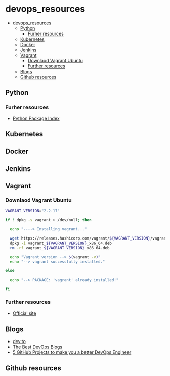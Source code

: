 # devops_resources

- [devops_resources](#devops_resources)
  - [Python](#python)
    - [Furher resources](#furher-resources)
  - [Kubernetes](#kubernetes)
  - [Docker](#docker)
  - [Jenkins](#jenkins)
  - [Vagrant](#vagrant)
    - [Downlaod Vagrant Ubuntu](#downlaod-vagrant-ubuntu)
    - [Further resources](#further-resources)
  - [Blogs](#blogs)
  - [Github resources](#github-resources)

## Python

### Furher resources

- [Python Package Index](https://pypi.org/)

## Kubernetes

## Docker

## Jenkins

## Vagrant

### Downlaod Vagrant Ubuntu

```sh
VAGRANT_VERSION="2.2.17"

if ! dpkg -s vagrant > /dev/null; then

  echo "----> Installing vagrant..."

  wget https://releases.hashicorp.com/vagrant/${VAGRANT_VERSION}/vagrant_${VAGRANT_VERSION}_x86_64.deb
  dpkg -i vagrant_${VAGRANT_VERSION}_x86_64.deb
  rm -rf vagrant_${VAGRANT_VERSION}_x86_64.deb

  echo "Vagrant version --> $(vagrant -v)"
  echo "--> vagrant successfully installed."

else

  echo "--> PACKAGE: 'vagrant' already installed!"

fi
```

### Further resources

- [Official site](https://www.vagrantup.com/)

## Blogs

- [dev.to](https://dev.to/)
- [The Best DevOps Blogs](https://dev.to/karllhughes/the-best-devops-blogs-1bn5)
- [5 GitHub Projects to make you a better DevOps Engineer](https://dev.to/ankit01oss/5-github-projects-to-make-you-a-better-devops-engineer-2fkl)

## Github resources

